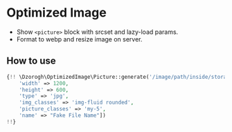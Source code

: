 # Optimized Image

* Show `<picture>` block with srcset and lazy-load params.
* Format to webp and resize image on server.

## How to use

```php
{!! \Dzorogh\OptimizedImage\Picture::generate('/image/path/inside/storage/app/public/folder.jpg', [
    'width' => 1200,
    'height' => 600,
    'type' => 'jpg',
    'img_classes' => 'img-fluid rounded',
    'picture_classes' => 'my-5',
    'name' => "Fake File Name"])
!!}
```

